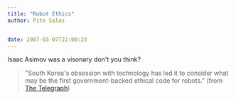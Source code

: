 ```yaml
---
title: "Robot Ethics"
author: Pito Salas


date: 2007-03-07T22:00:23
---
```




Isaac Asimov was a visonary don't you think?

> "South Korea's obsession with technology has led it to consider what may be
> the first government-backed ethical code for robots." (from [The
> Telegraph](<http://www.telegraph.co.uk/core/Content/displayPrintable.jhtml;jsessionid=2RJPCERC15CLHQFIQMFSFF4AVCBQ0IV0?xml=/news/2007/03/07/wkorea107.xml&site=5&page=0>))


